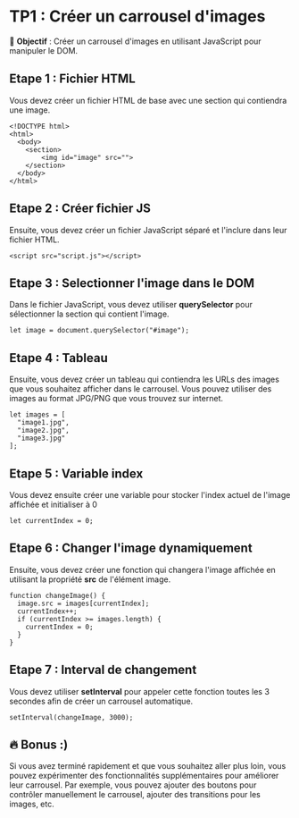 # TP1 : Créer un carrousel d'images

🎯 **Objectif** : Créer un carrousel d'images en utilisant JavaScript pour manipuler le DOM.

## Etape 1 : Fichier HTML

Vous devez créer un fichier HTML de base avec une section qui contiendra une image.

```
<!DOCTYPE html>
<html>
  <body>
    <section>
        <img id="image" src="">
    </section>
  </body>
</html>
```

## Etape 2 : Créer fichier JS 

Ensuite, vous devez créer un fichier JavaScript séparé et l'inclure dans leur fichier HTML.

```
<script src="script.js"></script>
```

## Etape 3 : Selectionner l'image dans le DOM

Dans le fichier JavaScript, vous devez utiliser **querySelector** pour sélectionner la section qui contient l'image.

```
let image = document.querySelector("#image");
```

## Etape 4 : Tableau

Ensuite, vous devez créer un tableau qui contiendra les URLs des images que vous souhaitez afficher dans le carrousel. Vous pouvez utiliser des images au format JPG/PNG que vous trouvez sur internet.

```
let images = [
  "image1.jpg",
  "image2.jpg",
  "image3.jpg"
];
```

## Etape 5 : Variable index

Vous devez ensuite créer une variable pour stocker l'index actuel de l'image affichée et initialiser à 0

```
let currentIndex = 0;
```

## Etape 6 : Changer l'image dynamiquement

Ensuite, vous devez créer une fonction qui changera l'image affichée en utilisant la propriété **src** de l'élément image.

```
function changeImage() {
  image.src = images[currentIndex];
  currentIndex++;
  if (currentIndex >= images.length) {
    currentIndex = 0;
  }
}
```

## Etape 7 : Interval de changement

Vous devez utiliser **setInterval** pour appeler cette fonction toutes les 3 secondes afin de créer un carrousel automatique.

```
setInterval(changeImage, 3000);
```

## 🔥 Bonus :)

Si vous avez terminé rapidement et que vous souhaitez aller plus loin, vous pouvez expérimenter des fonctionnalités supplémentaires pour améliorer leur carrousel. Par exemple, vous pouvez ajouter des boutons pour contrôler manuellement le carrousel, ajouter des transitions pour les images, etc.